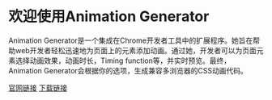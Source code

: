 # 欢迎使用Animation Generator

Animation Generator是一个集成在Chrome开发者工具中的扩展程序。她旨在帮助web开发者轻松迅速地为页面上的元素添加动画。通过她，开发者可以为页面元素选择动画效果，动画时长，Timing function等，并实时预览。最终，Animation Generator会根据你的选项，生成兼容多浏览器的CSS动画代码。

[官网链接](http://melonh.com/animationGenerator/)
[下载链接](https://chrome.google.com/webstore/detail/animation-generator/kionilekanaambbbnjghihllokicnnlj?utm_source=chrome-ntp-icon)
